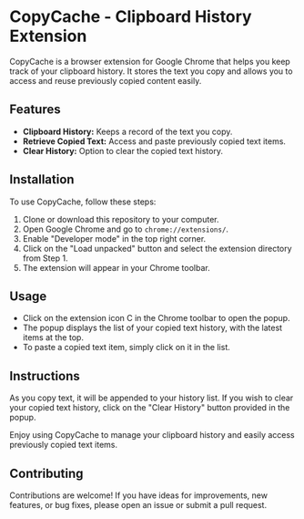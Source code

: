 # CopyCache - Clipboard History Extension

CopyCache is a browser extension for Google Chrome that helps you keep track of your clipboard history. It stores the text you copy and allows you to access and reuse previously copied content easily.

## Features

- **Clipboard History:** Keeps a record of the text you copy.
- **Retrieve Copied Text:** Access and paste previously copied text items.
- **Clear History:** Option to clear the copied text history.

## Installation

To use CopyCache, follow these steps:

1. Clone or download this repository to your computer.
2. Open Google Chrome and go to `chrome://extensions/`.
3. Enable "Developer mode" in the top right corner.
4. Click on the "Load unpacked" button and select the extension directory from Step 1.
5. The extension will appear in your Chrome toolbar.

## Usage

- Click on the extension icon C in the Chrome toolbar to open the popup.
- The popup displays the list of your copied text history, with the latest items at the top.
- To paste a copied text item, simply click on it in the list.

## Instructions

As you copy text, it will be appended to your history list. If you wish to clear your copied text history, click on the "Clear History" button provided in the popup.

Enjoy using CopyCache to manage your clipboard history and easily access previously copied text items.


## Contributing

Contributions are welcome! If you have ideas for improvements, new features, or bug fixes, please open an issue or submit a pull request. 

